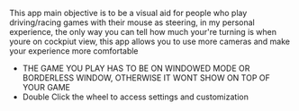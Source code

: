 This app main objective is to be a visual aid for people who play driving/racing games with their mouse as steering, in my personal experience, the only way you can tell how much your're turning is when youre on cockpiut view, this app allows you to use more cameras and make your experience more comfortable

* THE GAME YOU PLAY HAS TO BE ON WINDOWED MODE OR BORDERLESS WINDOW, OTHERWISE IT WONT SHOW ON TOP OF YOUR GAME
* Double Click the wheel to access settings and customization
